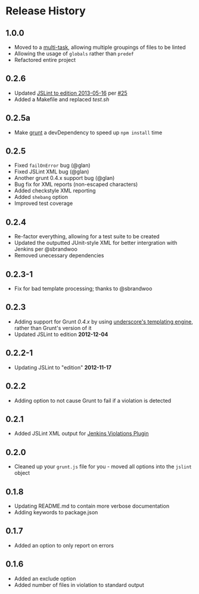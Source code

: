 # Release History

## 1.0.0

- Moved to a [multi-task](http://gruntjs.com/creating-tasks#multi-tasks), allowing multiple groupings of files to be linted
- Allowing the usage of `globals` rather than `predef`
- Refactored entire project

## 0.2.6

- Updated [JSLint to edition 2013-05-16](https://github.com/douglascrockford/JSLint/commit/1d8c1f8f7410b505ccbb039a74025cd75a926ce3) per [#25](https://github.com/stephenmathieson/grunt-jslint/issues/25)
- Added a Makefile and replaced *test.sh*

## 0.2.5a

- Make [grunt](http://gruntjs.com/) a devDependency to speed up `npm install` time

## 0.2.5

- Fixed `failOnError` bug (@glan)
- Fixed JSLint XML bug (@glan)
- Another grunt 0.4.x support bug (@glan)
- Bug fix for XML reports (non-escaped characters)
- Added checkstyle XML reporting
- Added `shebang` option
- Improved test coverage

## 0.2.4

- Re-factor everything, allowing for a test suite to be created
- Updated the outputted JUnit-style XML for better intergration with Jenkins per @sbrandwoo
- Removed unecessary dependencies

## 0.2.3-1

- Fix for bad template processing; thanks to @sbrandwoo

## 0.2.3

- Adding support for Grunt *0.4.x* by using [underscore's templating engine](http://underscorejs.org/#template), rather than Grunt's version of it
- Updated JSLint to edition **2012-12-04**

## 0.2.2-1

- Updating JSLint to "edition" **2012-11-17**

## 0.2.2

- Adding option to not cause Grunt to fail if a violation is detected

## 0.2.1

- Added JSLint XML output for [Jenkins Violations Plugin](https://github.com/jenkinsci/violations-plugin)

## 0.2.0

- Cleaned up your `grunt.js` file for you - moved all options into the `jslint` object

## 0.1.8

- Updating README.md to contain more verbose documentation
- Adding keywords to package.json

## 0.1.7

- Added an option to only report on errors

## 0.1.6

- Added an exclude option
- Added number of files in violation to standard output